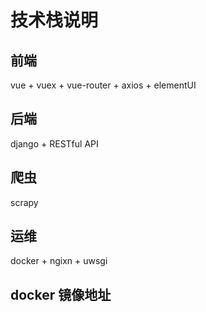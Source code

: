 # 技术栈说明
## 前端
vue + vuex + vue-router + axios + elementUI
## 后端
django + RESTful API
## 爬虫
scrapy
## 运维
docker + ngixn + uwsgi
## docker 镜像地址
